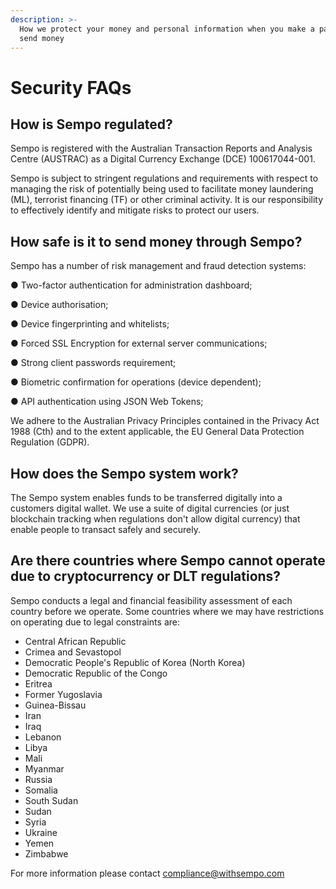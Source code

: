 ```yaml
---
description: >-
  How we protect your money and personal information when you make a payment or
  send money
---
```


# Security FAQs

## How is Sempo regulated?

Sempo is registered with the Australian Transaction Reports and Analysis Centre \(AUSTRAC\) as a Digital Currency Exchange \(DCE\) 100617044-001.

Sempo is subject to stringent regulations and requirements with respect to managing the risk of potentially being used to facilitate money laundering \(ML\), terrorist financing \(TF\) or other criminal activity. It is our responsibility to effectively identify and mitigate risks to protect our users.

## How safe is it to send money through Sempo?

Sempo has a number of risk management and fraud detection systems:

● Two-factor authentication for administration dashboard;

● Device authorisation;

● Device fingerprinting and whitelists;

● Forced SSL Encryption for external server communications;

● Strong client passwords requirement;

● Biometric confirmation for operations \(device dependent\);

● API authentication using JSON Web Tokens;

We adhere to the Australian Privacy Principles contained in the Privacy Act 1988 \(Cth\) and to the extent applicable, the EU General Data Protection Regulation \(GDPR\).

## How does the Sempo system work?

The Sempo system enables funds to be transferred digitally into a customers digital wallet. We use a suite of digital currencies \(or just blockchain tracking when regulations don't allow digital currency\) that enable people to transact safely and securely.

## Are there countries where Sempo cannot operate due to cryptocurrency or DLT regulations?

Sempo conducts a legal and financial feasibility assessment of each country before we operate. Some countries where we may have restrictions on operating due to legal constraints are:

* Central African Republic
* Crimea and Sevastopol
* Democratic People's Republic of Korea \(North Korea\)
* Democratic Republic of the Congo
* Eritrea
* Former Yugoslavia
* Guinea-Bissau
* Iran
* Iraq
* Lebanon
* Libya
* Mali
* Myanmar
* Russia
* Somalia
* South Sudan
* Sudan
* Syria
* Ukraine
* Yemen
* Zimbabwe

For more information please contact [compliance@withsempo.com](mailto:compliance@teamsempo.com)





